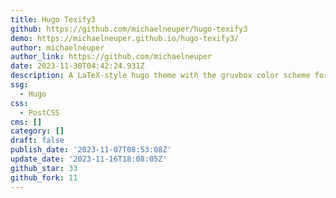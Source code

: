 ```yaml
---
title: Hugo Texify3
github: https://github.com/michaelneuper/hugo-texify3
demo: https://michaelneuper.github.io/hugo-texify3/
author: michaelneuper
author_link: https://github.com/michaelneuper
date: 2023-11-30T04:42:24.931Z
description: A LaTeX-style hugo theme with the gruvbox color scheme for personal blogging
ssg:
  - Hugo
css:
  - PostCSS
cms: []
category: []
draft: false
publish_date: '2023-11-07T08:53:08Z'
update_date: '2023-11-16T18:08:05Z'
github_star: 33
github_fork: 11
---
```

